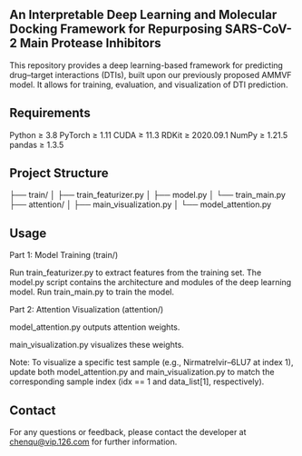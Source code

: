 ## An Interpretable Deep Learning and Molecular Docking Framework for Repurposing SARS-CoV-2 Main Protease Inhibitors

This repository provides a deep learning-based framework for predicting drug–target interactions (DTIs), built upon our previously proposed AMMVF model. 
It allows for training, evaluation, and visualization of DTI prediction.

## Requirements

Python ≥ 3.8
PyTorch ≥ 1.11
CUDA ≥ 11.3
RDKit ≥ 2020.09.1
NumPy ≥ 1.21.5
pandas ≥ 1.3.5

## Project Structure
├── train/
│   ├── train_featurizer.py
│   ├── model.py
│   └── train_main.py
├── attention/
│   ├── main_visualization.py
│   └── model_attention.py

## Usage
Part 1: Model Training (train/)

Run train_featurizer.py to extract features from the training set.
The model.py script contains the architecture and modules of the deep learning model.
Run train_main.py to train the model.

Part 2: Attention Visualization (attention/)

model_attention.py outputs attention weights.

main_visualization.py visualizes these weights.

Note: To visualize a specific test sample (e.g., Nirmatrelvir–6LU7 at index 1), update both model_attention.py and main_visualization.py to match the corresponding sample index (idx == 1 and data_list[1], respectively).

## Contact
For any questions or feedback, please contact the developer at chenqu@vip.126.com for further information.
